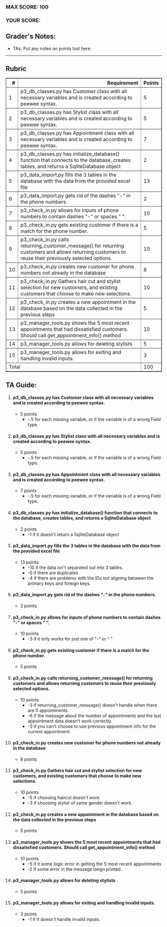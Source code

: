 ### MAX SCORE: 100
### YOUR SCORE:  
## Grader's Notes:
- TAs: Put any notes on points lost here.
---
## Rubric

<table border="1" class="dataframe">
  <thead>
    <tr style="text-align: right;">
      <th>#</th>
      <th>Requirement</th>
      <th>Points</th>
    </tr>
  </thead>
  <tbody>
    <tr>
      <td>1</td>
      <td>p3_db_classes.py has Customer class with all necessary variables and is created according to peewee syntax.</td>
      <td>5</td>
    </tr>
    <tr>
      <td>2</td>
      <td>p3_db_classes.py has Stylist class with all necessary variables and is created according to peewee syntax.</td>
      <td>5</td>
    </tr>
    <tr>
      <td>3</td>
      <td>p3_db_classes.py has Appointment class with all necessary variables and is created according to peewee syntax.</td>
      <td>7</td>
    </tr>
    <tr>
      <td>4</td>
      <td>p3_db_classes.py has initialize_database() function that connects to the database, creates tables, and returns a SqliteDatabase object</td>
      <td>2</td>
    </tr>
    <tr>
      <td>5</td>
      <td>p3_data_import.py fills the 3 tables in the database with the data from the provided excel file</td>
      <td>13</td>
    </tr>
    <tr>
      <td>6</td>
      <td>p3_data_import.py gets rid of the dashes "-" in the phone numbers.</td>
      <td>2</td>
    </tr>
    <tr>
      <td>7</td>
      <td>p3_check_in.py allows for inputs of phone numbers to contain dashes "-" or spaces " ".</td>
      <td>10</td>
    </tr>
    <tr>
      <td>8</td>
      <td>p3_check_in.py gets existing customer if there is a match for the phone number.</td>
      <td>5</td>
    </tr>
    <tr>
      <td>9</td>
      <td>p3_check_in.py calls returning_customer_message() for returning customers and allows returning customers to reuse their previously selected options.</td>
      <td>10</td>
    </tr>
    <tr>
      <td>10</td>
      <td>p3_check_in.py creates new customer for phone numbers not already in the database</td>
      <td>8</td>
    </tr>
    <tr>
      <td>11</td>
      <td>p3_check_in.py Gathers hair cut and stylist selection for new customers, and existing customers that choose to make new selections.</td>
      <td>10</td>
    </tr>
    <tr>
      <td>12</td>
      <td>p3_check_in.py creates a new appointment in the database based on the data collected in the previous steps</td>
      <td>5</td>
    </tr>
    <tr>
      <td>13</td>
      <td>p3_manager_tools.py shows the 5 most recent appointments that had dissatisfied customers. Should call get_appointment_info() method</td>
      <td>10</td>
    </tr>
    <tr>
      <td>14</td>
      <td>p3_manager_tools.py allows for deleting stylists</td>
      <td>5</td>
    </tr>
    <tr>
      <td>15</td>
      <td>p3_manager_tools.py allows for exiting and handling invalid inputs.</td>
      <td>3</td>
    </tr>
    <tr>
      <td colspan="2">Total</td>
      <td>100</td>
    </tr>
  </tbody>
</table>

## TA Guide:

1. #### p3_db_classes.py has Customer class with all necessary variables and is created according to peewee syntax.
    - 5 points
        - -.5 for each missing variable, or if the variable is of a wrong Field type.

2. #### p3_db_classes.py has Stylist class with all necessary variables and is created according to peewee syntax.
    - 5 points
        - -.5 for each missing variable, or if the variable is of a wrong Field type.

3. #### p3_db_classes.py has Appointment class with all necessary variables and is created according to peewee syntax.
    - 7 points
        - -.5 for each missing variable, or if the variable is of a wrong Field type.

4. #### p3_db_classes.py has initialize_database() function that connects to the database, creates tables, and returns a SqliteDatabase object
    - 2 points
      - -1 if it doesn't return a SqliteDatabase object

5. #### p3_data_import.py fills the 3 tables in the database with the data from the provided excel file
    - 13 points
        - -10 if the data isn't separated out into 3 tables.
        - -5 if there are duplicates
        - -4 if there are problems with the IDs not aligning between the primary keys and foreign keys.

6. #### p3_data_import.py gets rid of the dashes "-" in the phone numbers.
    - 2 points

7. #### p3_check_in.py allows for inputs of phone numbers to contain dashes "-" or spaces " ".
    - 10 points
        - -3 if it only works for just one of "-" or " "

8. #### p3_check_in.py gets existing customer if there is a match for the phone number.
    - 5 points

9. #### p3_check_in.py calls returning_customer_message() for returning customers and allows returning customers to reuse their previously selected options.
    - 10 points
        - -3 if returning_customer_message() doesn't handle when there are 0 appointments.
        - -6 if the message about the number of appointments and the last appointment data doesn't work correctly.
        - -3 if you can't choose to use previous appointment info for the current appointment.

10. #### p3_check_in.py creates new customer for phone numbers not already in the database
    - 8 points
        
11. #### p3_check_in.py Gathers hair cut and stylist selection for new customers, and existing customers that choose to make new selections.
    - 10 points
        - -5 if choosing haircut doesn't work
        - -3 if choosing stylist of same gender doesn't work.

12. #### p3_check_in.py creates a new appointment in the database based on the data collected in the previous steps
    - 5 points

13. #### p3_manager_tools.py shows the 5 most recent appointments that had dissatisfied customers. Should call get_appointment_info() method
    - 10 points
        - -5 if it some logic error in getting the 5 most recent appointments
        - -2 if some error in the message beign printed.

14. #### p3_manager_tools.py allows for deleting stylists
    - 5 points

15. #### p3_manager_tools.py allows for exiting and handling invalid inputs.
    - 3 points
        - -1 if if doesn't handle invalid inputs.
